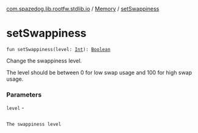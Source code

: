 [com.spazedog.lib.rootfw.stdlib.io](../index.md) / [Memory](index.md) / [setSwappiness](.)

# setSwappiness

`fun setSwappiness(level: `[`Int`](https://kotlinlang.org/api/latest/jvm/stdlib/kotlin/-int/index.html)`): `[`Boolean`](https://kotlinlang.org/api/latest/jvm/stdlib/kotlin/-boolean/index.html)

Change the swappiness level.

The level should be between 0 for low swap usage and 100 for high swap usage.

### Parameters

`level` -

```

```
    The swappiness level
```

```

